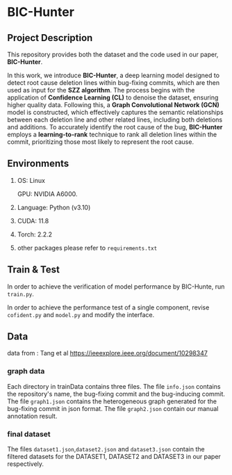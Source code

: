# BIC-Hunter

## Project Description
This repository provides both the dataset and the code used in our paper, **BIC-Hunter**.

In this work, we introduce **BIC-Hunter**, a deep learning model designed to detect root cause deletion lines within bug-fixing commits, which are then used as input for the **SZZ algorithm**. The process begins with the application of **Confidence Learning (CL)** to denoise the dataset, ensuring higher quality data. Following this, a **Graph Convolutional Network (GCN)** model is constructed, which effectively captures the semantic relationships between each deletion line and other related lines, including both deletions and additions. To accurately identify the root cause of the bug, **BIC-Hunter** employs a **learning-to-rank** technique to rank all deletion lines within the commit, prioritizing those most likely to represent the root cause.

## Environments

1. OS: Linux

   GPU: NVIDIA A6000.

2. Language: Python (v3.10)

3. CUDA: 11.8

4. Torch: 2.2.2
   
5. other packages please refer to `requirements.txt`

## Train & Test
In order to achieve the verification of model performance by BIC-Hunte, run `train.py`.

In order to achieve the performance test of a single component, revise `cofident.py` and `model.py` and modify the interface.

## Data

data from : Tang et al https://ieeexplore.ieee.org/document/10298347 

### graph data

Each directory in trainData contains three files. The file `info.json` contains the repository's name, the bug-fixing commit and the bug-inducing commit. The file `graph1.json` contains the heterogeneous graph generated for the bug-fixing commit in json format. The file `graph2.json` contain our manual annotation result.

### final dataset

The files `dataset1.json`,`dataset2.json` and `dataset3.json` contain the filtered datasets for the DATASET1, DATASET2 and DATASET3 in our paper respectively.
